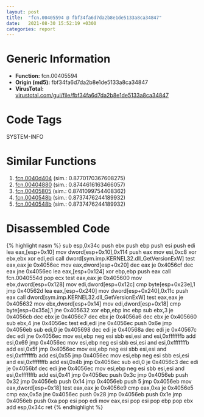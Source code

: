```yaml
---
layout: post
title:  "fcn.00405594 @ fbf34fa6d7da2b8e1de5133a8ca34847"
date:   2021-08-30 15:52:19 +0300
categories: report
---
```


# Generic Information
- **Function:** fcn.00405594
- **Origin (md5):** fbf34fa6d7da2b8e1de5133a8ca34847
- **VirusTotal:** [virustotal.com/gui/file/fbf34fa6d7da2b8e1de5133a8ca34847][virustotal_ref]

# Code Tags
<span class="tag" id="SYSTEM-INFO">SYSTEM-INFO</span>


# Similar Functions

1. [fcn.0040d404][similar_1_ref] (sim.: 0.8770170367608275)
2. [fcn.00404880][similar_2_ref] (sim.: 0.8744616163466057)
3. [fcn.00405805][similar_3_ref] (sim.: 0.8741099754408362)
4. [fcn.0040548b][similar_4_ref] (sim.: 0.8737476244189932)
5. [fcn.0040548b][similar_5_ref] (sim.: 0.8737476244189932)


# Disassembled Code

{% highlight nasm %}
sub esp,0x34c
push ebx
push ebp
push esi
push edi
lea eax,[esp+0x10]
mov dword[esp+0x10],0x114
push eax
mov esi,0xc8
xor ebx,ebx
xor edi,edi
call dword[sym.imp.KERNEL32.dll_GetVersionExW]
test eax,eax
je 0x4056ec
mov eax,dword[esp+0x20]
dec eax
je 0x4056cf
dec eax
jne 0x4056ec
lea eax,[esp+0x124]
xor ebp,ebp
push eax
call fcn.0040554d
pop ecx
test eax,eax
je 0x405600
mov ebx,dword[esp+0x128]
mov edi,dword[esp+0x12c]
cmp byte[esp+0x23e],1
jmp 0x40562d
lea eax,[esp+0x240]
mov dword[esp+0x240],0x11c
push eax
call dword[sym.imp.KERNEL32.dll_GetVersionExW]
test eax,eax
je 0x405632
mov ebx,dword[esp+0x14]
mov edi,dword[esp+0x18]
cmp byte[esp+0x35a],1
jne 0x405632
xor ebp,ebp
inc ebp
sub ebx,3
je 0x4056cb
dec ebx
je 0x4056c7
dec ebx
je 0x4056a6
dec ebx
je 0x405660
sub ebx,4
jne 0x4056ec
test edi,edi
jne 0x4056ec
push 0x6e
jmp 0x4056eb
sub edi,0
je 0x405698
dec edi
je 0x40568a
dec edi
je 0x40567c
dec edi
jne 0x4056ec
mov esi,ebp
neg esi
sbb esi,esi
and esi,0xfffffffb
add esi,0x69
jmp 0x4056ec
mov esi,ebp
neg esi
sbb esi,esi
and esi,0xfffffffb
add esi,0x5f
jmp 0x4056ec
mov esi,ebp
neg esi
sbb esi,esi
and esi,0xfffffffb
add esi,0x55
jmp 0x4056ec
mov esi,ebp
neg esi
sbb esi,esi
and esi,0xfffffffb
add esi,0x4b
jmp 0x4056ec
sub edi,0
je 0x4056c3
dec edi
je 0x4056bf
dec edi
jne 0x4056ec
mov esi,ebp
neg esi
sbb esi,esi
and esi,0xfffffffb
add esi,0x41
jmp 0x4056ec
push 0x3c
jmp 0x4056eb
push 0x32
jmp 0x4056eb
push 0x14
jmp 0x4056eb
push 5
jmp 0x4056eb
mov eax,dword[esp+0x18]
test eax,eax
je 0x4056e9
cmp eax,0xa
je 0x4056e5
cmp eax,0x5a
jne 0x4056ec
push 0x28
jmp 0x4056eb
push 0x1e
jmp 0x4056eb
push 0xa
pop esi
pop edi
mov eax,esi
pop esi
pop ebp
pop ebx
add esp,0x34c
ret 
{% endhighlight %}


[similar_1_ref]: /report/fcn.0040d404@3d0ec851566b617e7e4e75da3dd9651c
[similar_2_ref]: /report/fcn.00404880@d59f9c4f445b9f980173dec064f55091
[similar_3_ref]: /report/fcn.00405805@71550f1ee4f4626545a4bffe6d950f12
[similar_4_ref]: /report/fcn.0040548b@3a780067b4fcdbc523bd6f0e3b89f181
[similar_5_ref]: /report/fcn.0040548b@cce7ba37a5ac487b09e8c8d292223615
[virustotal_ref]: https://www.virustotal.com/gui/file/fbf34fa6d7da2b8e1de5133a8ca34847